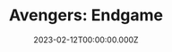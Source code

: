 ---
title: "Avengers: Endgame"
year: 2019
date: 2023-02-12T00:00:00.000Z
permalink: /almanac/movies/2023-02-12-avengers-endgame/index.html
link: https://boxd.it/3QEA3d
rating: 3
---